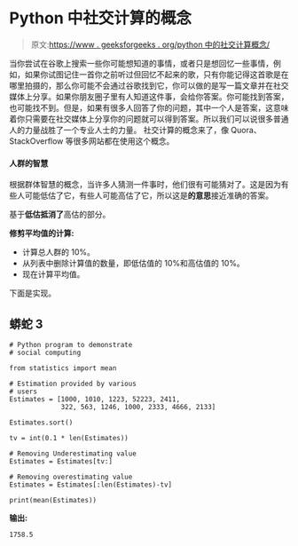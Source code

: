 # Python 中社交计算的概念

> 原文:[https://www . geeksforgeeks . org/python 中的社交计算概念/](https://www.geeksforgeeks.org/the-concept-of-social-computing-in-python/)

当你尝试在谷歌上搜索一些你可能想知道的事情，或者只是想回忆一些事情，例如，如果你试图记住一首你之前听过但回忆不起来的歌，只有你能记得这首歌是在哪里拍摄的，那么你可能不会通过谷歌找到它，你可以做的是写一篇文章并在社交媒体上分享。如果你朋友圈子里有人知道这件事，会给你答案。你可能找到答案，也可能找不到。但是，如果有很多人回答了你的问题，其中一个人是答案，这意味着你只需要在社交媒体上分享你的问题就可以得到答案。所以我们可以说很多普通人的力量战胜了一个专业人士的力量。
社交计算的概念来了，像 Quora、StackOverflow 等很多网站都在使用这个概念。

#### 人群的智慧

根据群体智慧的概念，当许多人猜测一件事时，他们很有可能猜对了。这是因为有些人可能低估了它，有些人可能高估了它，所以这是**的意思**接近准确的答案。

基于**低估抵消了**高估的部分。

**修剪平均值的计算:**

*   计算总人群的 10%。
*   从列表中删除计算值的数量，即低估值的 10%和高估值的 10%。
*   现在计算平均值。

下面是实现。

## 蟒蛇 3

```
# Python program to demonstrate
# social computing

from statistics import mean

# Estimation provided by various
# users
Estimates = [1000, 1010, 1223, 52223, 2411,
             322, 563, 1246, 1000, 2333, 4666, 2133]

Estimates.sort()

tv = int(0.1 * len(Estimates))

# Removing Underestimating value
Estimates = Estimates[tv:]

# Removing overestimating value
Estimates = Estimates[:len(Estimates)-tv]

print(mean(Estimates))
```

**输出:**

```
1758.5
```